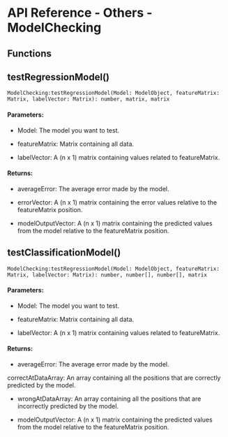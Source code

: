 # API Reference - Others - ModelChecking

## Functions

## testRegressionModel()

```
ModelChecking:testRegressionModel(Model: ModelObject, featureMatrix: Matrix, labelVector: Matrix): number, matrix, matrix
```

#### Parameters:

* Model: The model you want to test.

* featureMatrix: Matrix containing all data.

* labelVector: A (n x 1) matrix containing values related to featureMatrix.

#### Returns:

* averageError: The average error made by the model.

* errorVector: A (n x 1) matrix containing the error values relative to the featureMatrix position.

* modelOutputVector: A (n x 1) matrix containing the predicted values from the model relative to the featureMatrix position.

## testClassificationModel()

```
ModelChecking:testRegressionModel(Model: ModelObject, featureMatrix: Matrix, labelVector: Matrix): number, number[], number[], matrix
```

#### Parameters:

* Model: The model you want to test.

* featureMatrix: Matrix containing all data.

* labelVector: A (n x 1) matrix containing values related to featureMatrix.

#### Returns:

* averageError: The average error made by the model.

correctAtDataArray: An array containing all the positions that are correctly predicted by the model.

* wrongAtDataArray: An array containing all the positions that are incorrectly predicted by the model.

* modelOutputVector: A (n x 1) matrix containing the predicted values from the model relative to the featureMatrix position.
